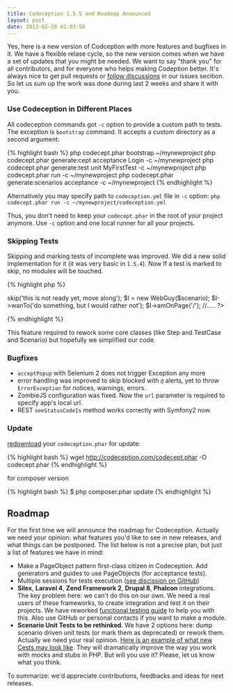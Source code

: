 ```yaml
---
title: Codeception 1.5.5 and Roadmap Announced
layout: post
date: 2013-02-28 01:03:50
---
```


Yes, here is a new version of Codception with more features and bugfixes in it.
We have a flexible relase cycle, so the new version comes when we have a set of updates that you might be needed.
We want to say "thank you" for all contributors, and for everyone who helps making Codeption better. 
It's always nice to get pull requests or [follow discussions](https://github.com/Codeception/Codeception/issues/) in our issues secition.
So let us sum up the work was done during last 2 weeks and share it with you.

### Use Codeception in Different Places

All codeception commands got `-c` option to provide a custom path to tests.
The exception is `bootstrap` command. It accepts a custom directory as a second argument:

{% highlight bash %}
php codecept.phar bootstrap ~/mynewproject
php codecept.phar generate:cept acceptance Login -c ~/mynewproject
php codecept.phar generate:test unit MyFirstTest -c ~/mynewproject
php codecept.phar run -c ~/mynewproject
php codecept.phar generate:scenarios acceptance -c ~/mynewproject
{% endhighlight %}

Alternatively you may specify path to `codeception.yml` file in `-c` option: `php codecept.phar run -c ~/mynewproject/codeception.yml`

Thus, you don't need to keep your `codecept.phar` in the root of your project anymore. Use `-c` option and one local runner for all your projects.

### Skipping Tests

Skipping and marking tests of incomplete was improved. We did a new solid implementation for it (it was very basic in `1.5.4`).
Now If a test is marked to skip, no modules will be touched.

{% highlight php %}
<?php
$scenario->skip('this is not ready yet, move along');

$I = new WebGuy($scenario);
$I->wanTo('do something, but I would rather not');
$I->amOnPage('/');
//.....
?>
{% endhighlight %}

This feature required to rework some core classes (like Step and TestCase and Scenario) but hopefully we simplified our code.

### Bugfixes

* `acceptPopup` with Selenium 2 does not trigger Exception any more
* error handling was improved to skip blocked with `@` alerts, yet to throw `ErrorException` for notices, warnings, errors.
* ZombieJS configuration was fixed. Now the `url` parameter is required to specify app's local url.
* REST `seeStatusCodeIs` method works correctly with Symfony2 now.

### Update

 [redownload](http://codeception.com/thanks.html) your `codeception.phar` for update:

{% highlight bash %}
wget http://codeception.com/codecept.phar -O codecept.phar
{% endhighlight %}

for composer version

{% highlight bash %}
$ php composer.phar update
{% endhighlight %}

## Roadmap

For the first time we will announce the roadmap for Codeception. Actually we need your opinion: what features you'd like to see in new releases, and what things can be postponed. The list below is not a precise plan, but just a list of features we have in mind:

* Make a PageObject pattern first-class citizen in Codeception. Add generators and guides to use PageObjects (for acceptance tests).
* Multiple sessions for tests execution ([see discission on GitHub](https://github.com/Codeception/Codeception/issues/154))
* **Silex**, **Laravel 4**, **Zend Framework 2**, **Drupal 8**, **Phalcon** integrations. The key problem here: we can't do this on our own. We need a real users of these frameworks, to create integration and test it on their projects. We have reworked [functional testing guide](http://codeception.com/docs/05-FunctionalTests) to help you with this. Also use GitHub or personal contacts if you want to make a module.
* **Scenario Unit Tests to be rethinked**. We have 2 options here: dump scenario driven unit tests (or mark them as deprecated) or rework them. Actually we need your real opinion. [Here is an example of what new Cests may look like](https://gist.github.com/DavertMik/5042537). They will dramatically improve the way you work with mocks and stubs in PHP. But will you use it? Please, let us know what you think.

To summarize: we'd appreciate contributions, feedbacks and ideas for next releases.
